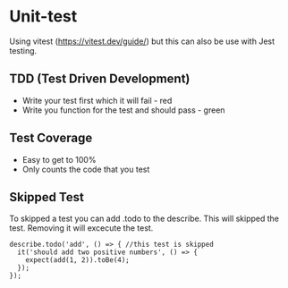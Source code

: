 # Unit-test
Using vitest (https://vitest.dev/guide/) but this can also be use with Jest testing.

## TDD (Test Driven Development)
+ Write your test first which it will fail - red
+ Write you function for the test and should pass - green

## Test Coverage
+ Easy to get to 100%
+ Only counts the code that you test


## Skipped Test
To skipped a test you can add .todo to the describe. This will skipped the test.  Removing it will excecute the test.
```
describe.todo('add', () => { //this test is skipped
  it('should add two positive numbers', () => {
    expect(add(1, 2)).toBe(4);
  });
});
```

